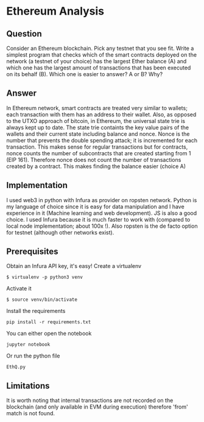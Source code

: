 # Ethereum Analysis


## Question

Consider an Ethereum blockchain. Pick any testnet that you see fit. Write a simplest program that checks which of the smart contracts deployed on the network (a testnet of your choice) has the largest Ether balance (A) and which one has the largest amount of transactions that has been executed on its behalf (B). Which one is easier to answer? A or B? Why?

## Answer

In Ethereum network, smart contracts are treated very similar to wallets; each transaction with them has an address to their wallet. Also, as opposed to the UTXO approach of bitcoin, in Ethereum, the universal state trie is always kept up to date. The state trie containts the key value pairs of the wallets and their current state including balance and nonce. Nonce is the number that prevents the double spending attack; it is incremented for each transaction. This makes sense for regular transactions but for contracts, nonce counts the number of subcontracts that are created starting from 1 (EIP 161). Therefore nonce does not count the number of transactions created by a contract. This makes finding the balance easier (choice A)

## Implementation

I used web3 in python with Infura as provider on ropsten network.
Python is my language of choice since it is easy for data manipulation and I have experience in it (Machine learning and web development). JS is also a good choice.
I used Infura because it is much faster to work with (compared to local node implementation; about 100x !). Also ropsten is the de facto option for testnet (although other networks exist).

## Prerequisites

Obtain an Infura API key, it's easy!
Create a virtualenv
```
$ virtualenv -p python3 venv
```
Activate it
```
$ source venv/bin/activate
```
Install the requirements
```
pip install -r requirements.txt
```
You can either open the notebook
```
jupyter notebook
```
Or run the python file
```
EthQ.py
```


## Limitations

It is worth noting that internal transactions are not recorded on the blockchain (and only available in EVM during execution) therefore 'from' match is not found.

